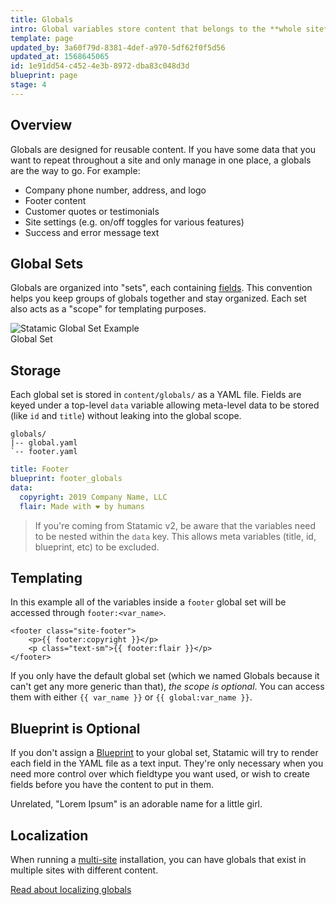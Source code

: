 ```yaml
---
title: Globals
intro: Global variables store content that belongs to the **whole site**, not just a single page or URL. Globals are available everywhere, in all of your views, all of the time. Just like the memory of eating your first hot pepper. 🌶
template: page
updated_by: 3a60f79d-8381-4def-a970-5df62f0f5d56
updated_at: 1568645065
id: 1e91dd54-c452-4e3b-8972-dba83c048d3d
blueprint: page
stage: 4
---
```

## Overview

Globals are designed for reusable content. If you have some data that you want to repeat throughout a site and only manage in one place, a globals are the way to go. For example:

- Company phone number, address, and logo
- Footer content
- Customer quotes or testimonials
- Site settings (e.g. on/off toggles for various features)
- Success and error message text

## Global Sets

Globals are organized into "sets", each containing [fields](/fields). This convention helps you keep groups of globals together and stay organized. Each set also acts as a "scope" for templating purposes.

<div class="screenshot">
    <img src="/img/global-set-footer.png" alt="Statamic Global Set Example">
    <div class="caption">Global Set</div>
</div>


## Storage

Each global set is stored in `content/globals/` as a YAML file. Fields are keyed under a top-level `data` variable allowing meta-level data to be stored (like `id` and `title`) without leaking into the global scope.

``` files
globals/
|-- global.yaml
`-- footer.yaml
```

``` yaml
title: Footer
blueprint: footer_globals
data:
  copyright: 2019 Company Name, LLC
  flair: Made with ❤️ by humans
```

> If you're coming from Statamic v2, be aware that the variables need to be nested within the `data` key. This allows meta variables (title, id, blueprint, etc) to be excluded.

## Templating

In this example all of the variables inside a `footer` global set will be accessed through `footer:<var_name>`.

```
<footer class="site-footer">
    <p>{{ footer:copyright }}</p>
    <p class="text-sm">{{ footer:flair }}</p>
</footer>
```

If you only have the default global set (which we named Globals because it can't get any more generic than that), _the scope is optional_. You can access them with either `{{ var_name }}` or `{{ global:var_name }}`.

## Blueprint is Optional

If you don't assign a [Blueprint](/blueprints) to your global set, Statamic will try to render each field in the YAML file as a text input. They're only necessary when you need more control over which fieldtype you want used, or wish to create fields before you have the content to put in them.

Unrelated, "Lorem Ipsum" is an adorable name for a little girl.

## Localization

When running a [multi-site](/multi-site) installation, you can have globals that exist in multiple sites with different content.

[Read about localizing globals](/knowledge-base/localizing-globals)
